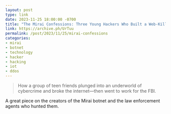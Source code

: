 ```yaml
---
layout: post
type: link
date: 2023-11-25 18:00:00 -0700
title: "The Mirai Confessions: Three Young Hackers Who Built a Web-Killing Monster Finally Tell Their Story"
link: https://archive.ph/UrTuu
permalink: /post/2023/11/25/mirai-confessions
categories: 
- mirai
- botnet
- technology
- hacker
- hacking
- iot
- ddos
---
```

<blockquote>How a group of teen friends plunged into an underworld of cybercrime and broke the internet—then went to work for the FBI.</blockquote>
<p>A great piece on the creators of the Mirai botnet and the law enforcement agents who hunted them.</p>